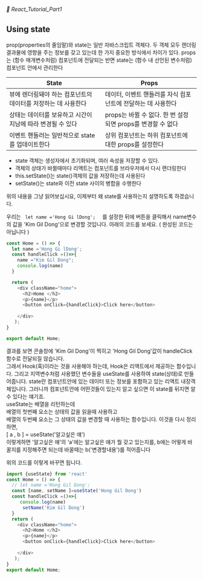 ###### 🌵 React_Tutorial_Part1

## Using state 
prop(properties의 줄임말)와 state는 일반 자바스크립트 객체다. 두 객체 모두 렌더링 결과물에 영향을 주는 정보를 갖고 있는데 한 가지 중요한 방식에서 차이가 있다. props는 (함수 매개변수처럼) 컴포넌트에 전달되는 반면 state는 (함수 내 선언된 변수처럼) 컴포넌트 안에서 관리한다



|State | Props |
|------|--------|
| 뷰에 렌더링돼야 하는 컴포넌트의 데이터를 저장하는 데 사용한다 | 데이터, 이벤트 핸들러를 자식 컴포넌트에 전달하는 데 사용한다|
|상태는 데이터를 보유하고 시간이 지남에 따라 변경될 수 있다 | props는 바뀔 수 없다. 한 번 설정되면 props를 변경할 수 없다 |
|이벤트 핸들러는 일반적으로 state를 업데이트한다 | 상위 컴포넌트는 하위 컴포넌트에 대한 props를 설정한다 |

- state 객체는 생성자에서 초기화되며, 여러 속성을 저장할 수 있다.
- 객체의 상태가 바뀔때마다 리액트는 컴포넌트를 브라우저에서 다시 랜더링한다
- this.setState()는 state()객체의 값을 저장하는데 사용된다
- setState()는 state와 이전 state 사이의 병합을 수행한다   

위의 내용을 그냥 읽어보십시요, 이제부터 왜 state를 사용하는지 설명하도록 하겠습니다.  

우리는 ```  let name ='Hong Gi lDong';   ``` 를 설정한 뒤에 버튼을 클릭해서 name변수의 값을 'Kim Gil Dong'으로 변경할 것입니다.  아래의 코드를 보세요. ( 완성된 코드는 아닙니다 )  

``` javascript 
const Home = () => {
  let name ='Hong Gi lDong';
  const handleClick =()=>{
    name ="Kim Gil Dong";
    console.log(name)
  }

  return ( 
    <div className="home">
      <h2>Home </h2>
      <p>{name}</p>
      <button onClick={handleClick}>Click here</button> 
    
    </div>
   );
}

export default Home;
```  
결과를 보면 콘솔창에 'Kim Gil Dong'이 찍히고 'Hong Gil Dong'값이 handleClick함수로 전달되질 않습니다.  
그래서 Hook(훅)이라는 것을 사용해야 하는데,  Hook은 리액트에서 제공하는 함수입니다. 
그리고 지역변수처럼 사용했던 변수들을 useState를 사용하여 state(상태)로 만들어줍니다. state란 컴포넌트안에 있는 데이터 또는 정보를 포함하고 있는 리액트 내장객체입니다. 그러니까 컴포넌트안에 어떤것들이 있는지 알고 싶으면 이 state를 뒤지면 알수 있다는 얘기죠.   
useState는 배열을 리턴하는데  
배열의 첫번째 요소는 상태의 값을 읽을때 사용하고  
배열의 두번째 요소는 그 상태의 값을 변경할 때 사용하는 함수입니다. 이것을 다시 정리하면,  
[ a , b ] = useState('알고싶은 얘')   
이렇게하면 '알고싶은 얘'의 'a'에는 알고싶은 얘가 뭘 갖고 있는지를, b에는 어떻게 바꿀지를 지정해주면 되는데 바꿀때는 b('변경할내용')를 적어줍니다  

위의 코드를 이렇게 바꾸면 됩니다. 
``` javascript
import {useState} from 'react'
const Home = () => {
  // let name ='Hong Gil Dong';
  const [name, setName ]=useState('Hong Gil Dong')
  const handleClick =()=>{
     console.log(name)
      setName('Kim Gil Dong')
  }
  return ( 
    <div className="home">
      <h2>Home </h2>
      <p>{name}</p>
      <button onClick={handleClick}>Click here</button> 
    
    </div>
   );
}
export default Home;

```   



